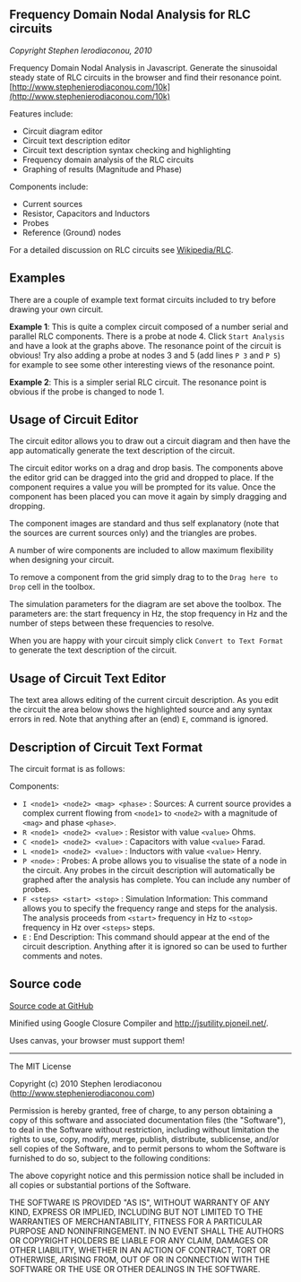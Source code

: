 Frequency Domain Nodal Analysis for RLC circuits
------------------------------------------------
_Copyright Stephen Ierodiaconou, 2010_

Frequency Domain Nodal Analysis in Javascript. Generate the sinusoidal steady state of RLC circuits in the browser and find their resonance point.
[http://www.stephenierodiaconou.com/10k](http://www.stephenierodiaconou.com/10k)

Features include:

*   Circuit diagram editor
*   Circuit text description editor
*   Circuit text description syntax checking and highlighting
*   Frequency domain analysis of the RLC circuits
*   Graphing of results (Magnitude and Phase)

Components include:

*   Current sources
*   Resistor, Capacitors and Inductors
*   Probes
*   Reference (Ground) nodes

For a detailed discussion on RLC circuits see [Wikipedia/RLC](http://en.wikipedia.org/wiki/RLC_circuit).

Examples
--------
There are a couple of example text format circuits included to try before drawing your own circuit.

**Example 1**: This is quite a complex circuit composed of a number serial and parallel RLC components. There is a probe at node 4. Click `Start Analysis` and have a look at the graphs above. The resonance point of the circuit is obvious! Try also adding a probe at nodes 3 and 5 (add lines `P 3` and `P 5`) for example to see some other interesting views of the resonance point.

**Example 2**: This is a simpler serial RLC circuit. The resonance point is obvious if the probe is changed to node 1.

Usage of Circuit Editor
-----------------------
The circuit editor allows you to draw out a circuit diagram and then have the app automatically generate the text description of the circuit.

The circuit editor works on a drag and drop basis. The components above the editor grid can be dragged into the grid and dropped to place. If the component requires a value you will be prompted for its value. Once the component has been placed you can move it again by simply dragging and dropping.

The component images are standard and thus self explanatory (note that the sources are current sources only) and the triangles are probes.

A number of wire components are included to allow maximum flexibility when designing your circuit.

To remove a component from the grid simply drag to to the `Drag here to Drop` cell in the toolbox.

The simulation parameters for the diagram are set above the toolbox. The parameters are: the start frequency in Hz, the stop frequency in Hz and the number of steps between these frequencies to resolve.

When you are happy with your circuit simply click `Convert to Text Format` to generate the text description of the circuit. 

Usage of Circuit Text Editor
----------------------------
The text area allows editing of the current circuit description. As you edit the circuit the area below shows the highlighted source and any syntax errors in red.  Note that anything after an (end) `E`, command is ignored.

Description of Circuit Text Format
----------------------------------
The circuit format is as follows:

Components:

*   `I <node1> <node2> <mag> <phase>` : Sources: A current source provides a complex current flowing from `<node1>` to `<node2>` with a magnitude of `<mag>` and phase `<phase>`.
*   `R <node1> <node2> <value>` : Resistor with value `<value>` Ohms.
*   `C <node1> <node2> <value>` : Capacitors with value `<value>` Farad.
*   `L <node1> <node2> <value>` : Inductors with value `<value>` Henry.
*   `P <node>` : Probes: A probe allows you to visualise the state of a node in the circuit. Any probes in the circuit description will automatically be graphed after the analysis has complete. You can include any number of probes.
*   `F <steps> <start> <stop>` : Simulation Information: This command allows you to specify the frequency range and steps for the analysis. The analysis proceeds from `<start>` frequency in Hz to `<stop>` frequency in Hz over `<steps>` steps.
*   `E` : End Description: This command should appear at the end of the circuit description. Anything after it is ignored so can be used to further comments and notes. 

Source code
-----------
[Source code at GitHub](http://github.com/stevegeek/fdna)

Minified using Google Closure Compiler and http://jsutility.pjoneil.net/.

Uses canvas, your browser must support them!

----------------------------------------------------------------------------
The MIT License

Copyright (c) 2010 Stephen Ierodiaconou (http://www.stephenierodiaconou.com)

Permission is hereby granted, free of charge, to any person obtaining a copy
of this software and associated documentation files (the "Software"), to deal
in the Software without restriction, including without limitation the rights
to use, copy, modify, merge, publish, distribute, sublicense, and/or sell
copies of the Software, and to permit persons to whom the Software is
furnished to do so, subject to the following conditions:

The above copyright notice and this permission notice shall be included in
all copies or substantial portions of the Software.

THE SOFTWARE IS PROVIDED "AS IS", WITHOUT WARRANTY OF ANY KIND, EXPRESS OR
IMPLIED, INCLUDING BUT NOT LIMITED TO THE WARRANTIES OF MERCHANTABILITY,
FITNESS FOR A PARTICULAR PURPOSE AND NONINFRINGEMENT. IN NO EVENT SHALL THE
AUTHORS OR COPYRIGHT HOLDERS BE LIABLE FOR ANY CLAIM, DAMAGES OR OTHER
LIABILITY, WHETHER IN AN ACTION OF CONTRACT, TORT OR OTHERWISE, ARISING FROM,
OUT OF OR IN CONNECTION WITH THE SOFTWARE OR THE USE OR OTHER DEALINGS IN
THE SOFTWARE.
